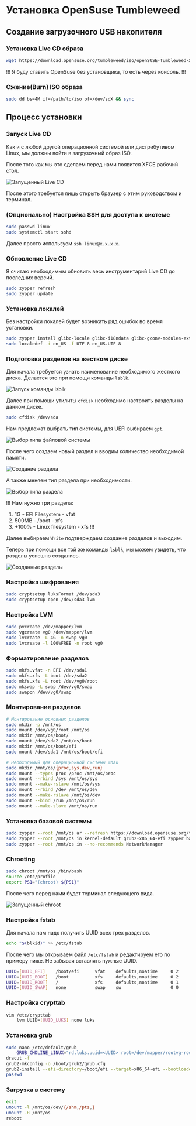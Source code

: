 # Установка OpenSuse Tumbleweed

## Создание загрузочного USB накопителя

### Установка Live CD образа

```sh
wget https://download.opensuse.org/tumbleweed/iso/openSUSE-Tumbleweed-XFCE-Live-x86_64-Current.iso
```

!!!
Я буду ставить OpenSuse без установщика, то есть через консоль.
!!!

### Сжение(Burn) ISO образа

```sh
sudo dd bs=4M if=/path/to/iso of=/dev/sdX && sync
```

## Процесс установки

### Запуск Live CD

Как и с любой другой операционной системой или дистрибутивом Linux,
мы должны войти в загрузочный образ ISO.

После того как мы это сделаем перед нами появится XFCE рабочий стол.

![Запущенный Live CD](../uploads/opensuse_install_1.png)

После этого требуется лишь открыть браузер с этим руководством и терминал.

### (Опционально) Настройка SSH для доступа к системе

```sh
sudo passwd linux
sudo systemctl start sshd
```

Далее просто используем `ssh linux@x.x.x.x`.

### Обновление Live CD

Я считаю необходимым обновить весь инструментарий Live CD до последних версий.

```sh
sudo zypper refresh
sudo zypper update
```

### Установка локалей

Без настройки локалей будет возникать ряд ошибок во время установки.

```sh
sudo zypper install glibc-locale glibc-i18ndata glibc-gconv-modules-extra
sudo localedef -i en_US -f UTF-8 en_US.UTF-8
```

### Подготовка разделов на жестком диске

Для начала требуется узнать наименование необходимого жесткого диска.
Делается это при помощи команды `lsblk`.

![Запуск команды lsblk](../uploads/opensuse_install_2.png)

Далее при помощи утилиты `cfdisk` необходимо настроить разделы на данном диске.

```sh
sudo cfdisk /dev/sda
```

Нам предложат выбрать тип системы, для UEFI выбираем `gpt`.

![Выбор типа файловой системы](../uploads/opensuse_install_3.png)

После чего создаем новый раздел и вводим количество необходимой памяти.

![Создание раздела](../uploads/opensuse_install_4.png)

А также меняем тип раздела при необходимости.

![Выбор типа раздела](../uploads/opensuse_install_5.png)

!!!
Нам нужно три раздела:
1. 1G - EFI Filesystem - vfat
2. 500MB - /boot - xfs
3. +100% - Linux filesystem - xfs
!!!

Далее выбираем `Write` подтверждаем создание разделов и выходим.

Теперь при помощи все той же команды `lsblk`,
мы можем увидеть, что разделы успешно создались.

![Созданные разделы](../uploads/opensuse_install_6.png)

### Настройка шифрования

```sh
sudo cryptsetup luksFormat /dev/sda3
sudo cryptsetup open /dev/sda3 lvm
```

### Настройка LVM

```sh
sudo pvcreate /dev/mapper/lvm
sudo vgcreate vg0 /dev/mapper/lvm
sudo lvcreate -L 4G -n swap vg0
sudo lvcreate -l 100%FREE -n root vg0
```

### Форматирование разделов

```sh
sudo mkfs.vfat -n EFI /dev/sda1
sudo mkfs.xfs -L boot /dev/sda2
sudo mkfs.xfs -L root /dev/vg0/root
sudo mkswap -L swap /dev/vg0/swap
sudo swapon /dev/vg0/swap
```

### Монтирование разделов

```sh
# Монтирование основных разделов
sudo mkdir -p /mnt/os
sudo mount /dev/vg0/root /mnt/os
sudo mkdir /mnt/os/boot/
sudo mount /dev/sda2 /mnt/os/boot
sudo mkdir /mnt/os/boot/efi
sudo mount /dev/sda1 /mnt/os/boot/efi

# Необходимый для операционной системы шлак
sudo mkdir /mnt/os/{proc,sys,dev,run}
sudo mount --types proc /proc /mnt/os/proc
sudo mount --rbind /sys /mnt/os/sys
sudo mount --make-rslave /mnt/os/sys
sudo mount --rbind /dev /mnt/os/dev
sudo mount --make-rslave /mnt/os/dev
sudo mount --bind /run /mnt/os/run
sudo mount --make-slave /mnt/os/run
```

### Установка базовой системы

```sh
sudo zypper --root /mnt/os ar --refresh https://download.opensuse.org/tumbleweed/repo/oss/ oss
sudo zypper --root /mnt/os in kernel-default grub2-x86_64-efi zypper bash man vim shadow util-linux cryptsetup lvm2 xfsprogs
sudo zypper --root /mnt/os in --no-recommends NetworkManager
```

### Chrooting

```sh
sudo chroot /mnt/os /bin/bash
source /etc/profile
export PS1="(chroot) ${PS1}"
```

После чего перед нами будет терминал следующего вида.

![Запущенный chroot](../uploads/opensuse_install_7.png)

### Настройка fstab

Для начала нам надо получить UUID всех трех разделов.

```sh
echo "$(blkid)" >> /etc/fstab
```

После чего мы открываем файл `/etc/fstab` и редактируем его по примеру ниже.
Не забывая вставлять нужные UUID.

```sh
UUID=[UUID_EFI]    /boot/efi      vfat    defaults,noatime     0 2
UUID=[UUID_BOOT]   /boot          xfs     defaults,noatime     0 2
UUID=[UUID_ROOT]   /              xfs     defaults,noatime     0 1
UUID=[UUID_SWAP]   none           swap    sw                   0 0
```

### Настройка crypttab

```sh
vim /etc/crypttab
    lvm UUID=[UUID_LUKS] none luks
```

### Установка grub

```sh
sudo nano /etc/default/grub
    GRUB_CMDLINE_LINUX="rd.luks.uuid=<UUID> root=/dev/mapper/rootvg-rootvol"
dracut -f
grub2-mkconfig -o /boot/grub2/grub.cfg
grub2-install --efi-directory=/boot/efi --target=x86_64-efi --bootloader-id=opensuse
passwd
```

### Загрузка в систему

```sh
exit
umount -l /mnt/os/dev/{/shm,/pts,}
umount -R /mnt/os
reboot
```
